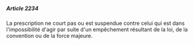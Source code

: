 ##### Article 2234

La prescription ne court pas ou est suspendue contre celui qui est dans l'impossibilité d'agir par suite d'un empêchement résultant de la loi, de la convention ou de la force majeure.


